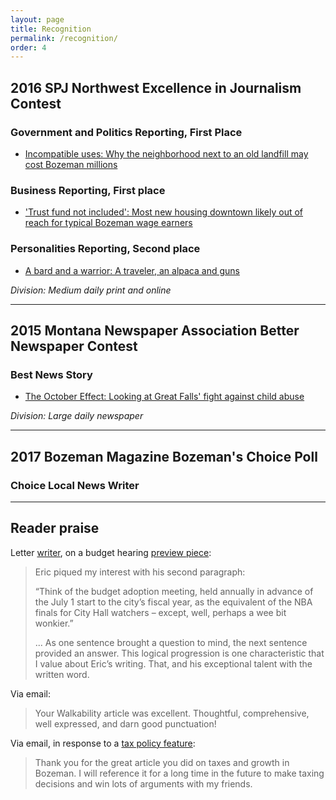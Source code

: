 ```yaml
---
layout: page
title: Recognition
permalink: /recognition/
order: 4
---
```


## 2016 SPJ Northwest Excellence in Journalism Contest

### Government and Politics Reporting, First Place

- [Incompatible uses: Why the neighborhood next to an old landfill may cost Bozeman millions](http://www.bozemandailychronicle.com/news/city/incompatible-uses-why-the-neighborhood-next-to-an-old-landfill/article_c7ced9d2-20ea-5d5b-925b-6a1089fb134e.html)

### Business Reporting, First place

- ['Trust fund not included': Most new housing downtown likely out of reach for typical Bozeman wage earners](http://www.bozemandailychronicle.com/news/city/trust-fund-not-included-most-new-housing-downtown-likely-out/article_0be604ca-c75f-554a-a3a8-8b36436b1404.html)

### Personalities Reporting, Second place

- [A bard and a warrior: A traveler, an alpaca and guns](http://www.bozemandailychronicle.com/news/dailyfeatures/a-story-you-couldn-t-make-up-a-traveler-an/article_d1566867-4d31-5159-a922-a36579d54cbf.html)

*Division: Medium daily print and online*

---

## 2015 Montana Newspaper Association Better Newspaper Contest

### Best News Story 
- [The October Effect: Looking at Great Falls' fight against child abuse
](http://www.greatfallstribune.com/story/news/crime/2014/06/29/looking-great-falls-fight-child-abuse/11699495/)

*Division: Large daily newspaper*

---

## 2017 Bozeman Magazine Bozeman's Choice Poll
### Choice Local News Writer

---

## Reader praise

Letter [writer](http://www.bozemandailychronicle.com/opinions/letters_to_editor/dietrich-doing-fine-job-covering-city-government/article_40912bd3-b30d-5b22-8ba2-a9f82df78ee6.html), on a budget hearing [preview piece](http://www.bozemandailychronicle.com/news/city/bozeman-city-commission-debating-budget-tax-increases-monday-night/article_b337d1b8-0451-53ce-b795-c93180feddb5.html):
> Eric piqued my interest with his second paragraph:
>
>“Think of the budget adoption meeting, held annually in advance of the July 1 start to the city’s fiscal year, as the equivalent of the NBA finals for City Hall watchers – except, well, perhaps a wee bit wonkier.”
>
>... As one sentence brought a question to mind, the next sentence provided an answer. This logical progression is one characteristic that I value about Eric’s writing. That, and his exceptional talent with the written word.
 
Via email:
> Your Walkability article was excellent. Thoughtful, comprehensive, well expressed, and darn good punctuation!

Via email, in response to a [tax policy feature](http://www.bozemandailychronicle.com/news/city/growth-and-taxes-costs-for-governments-and-property-owners-add/article_8ff42c1c-dd3e-5d04-881e-72a6a2d27dc4.html):
> Thank you for the great article you did on taxes and growth in Bozeman. I will reference it for a long time in the future to make taxing decisions and win lots of arguments with my friends.

